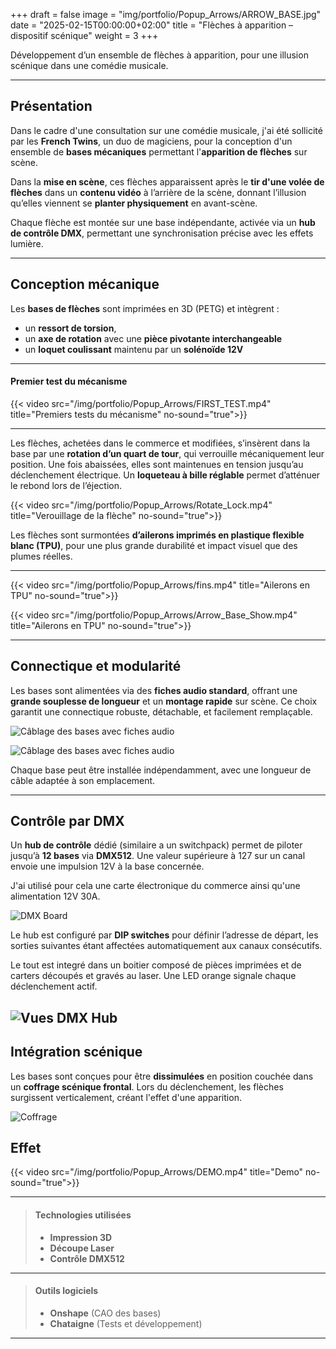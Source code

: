 +++
draft = false
image = "img/portfolio/Popup_Arrows/ARROW_BASE.jpg"
date = "2025-02-15T00:00:00+02:00"
title = "Flèches à apparition – dispositif scénique"
weight = 3
+++

Développement d’un ensemble de flèches à apparition, pour une illusion scénique dans une comédie musicale.
<!--more-->

---

## Présentation

Dans le cadre d'une consultation sur une comédie musicale, j'ai été sollicité par les **French Twins**, un duo de magiciens, pour la conception d'un ensemble de **bases mécaniques** permettant l'**apparition de flèches** sur scène.

Dans la **mise en scène**, ces flèches apparaissent après le **tir d'une volée de flèches** dans un **contenu vidéo** à l’arrière de la scène, donnant l’illusion qu’elles viennent se **planter physiquement** en avant-scène.

Chaque flèche est montée sur une base indépendante, activée via un **hub de contrôle DMX**, permettant une synchronisation précise avec les effets lumière.


---

## Conception mécanique

Les **bases de flèches** sont imprimées en 3D (PETG) et intègrent :

- un **ressort de torsion**,
- un **axe de rotation** avec une **pièce pivotante interchangeable**
- un **loquet coulissant** maintenu par un **solénoïde 12V**

---

#### **Premier test du mécanisme**

{{< video src="/img/portfolio/Popup_Arrows/FIRST_TEST.mp4" title="Premiers tests du mécanisme" no-sound="true">}}  

---
  
Les flèches, achetées dans le commerce et modifiées, s’insèrent dans la base par une **rotation d’un quart de tour**, qui verrouille mécaniquement leur position. Une fois abaissées, elles sont maintenues en tension jusqu’au déclenchement électrique. Un **loqueteau à bille réglable** permet d’atténuer le rebond lors de l’éjection.

{{< video src="/img/portfolio/Popup_Arrows/Rotate_Lock.mp4" title="Verouillage de la flèche" no-sound="true">}}  

Les flèches sont surmontées **d’ailerons imprimés en plastique flexible blanc (TPU)**, pour une plus grande durabilité et impact visuel que des plumes réelles.

---

{{< video src="/img/portfolio/Popup_Arrows/fins.mp4" title="Ailerons en TPU" no-sound="true">}}  

{{< video src="/img/portfolio/Popup_Arrows/Arrow_Base_Show.mp4" title="Ailerons en TPU" no-sound="true">}}  

---

## Connectique et modularité

Les bases sont alimentées via des **fiches audio standard**, offrant une **grande souplesse de longueur** et un **montage rapide** sur scène. Ce choix garantit une connectique robuste, détachable, et facilement remplaçable.

![Câblage des bases avec fiches audio](/img/portfolio/Popup_Arrows/Audio_Connector.png)

<img src="{{ $resized.RelPermalink }}" alt="Câblage des bases avec fiches audio">



Chaque base peut être installée indépendamment, avec une longueur de câble adaptée à son emplacement.

---

## Contrôle par DMX

Un **hub de contrôle** dédié (similaire a un switchpack) permet de piloter jusqu’à **12 bases** via **DMX512**. Une valeur supérieure à 127 sur un canal envoie une impulsion 12V à la base concernée.

J'ai utilisé pour cela une carte électronique du commerce ainsi qu'une alimentation 12V 30A.

![DMX Board](/img/portfolio/Popup_Arrows/DMX_Board.png)

Le hub est configuré par **DIP switches** pour définir l’adresse de départ, les sorties suivantes étant affectées automatiquement aux canaux consécutifs.

Le tout est integré dans un boitier composé de pièces imprimées et de carters découpés et gravés au laser. Une LED orange signale chaque déclenchement actif.

![Vues DMX Hub](/img/portfolio/Popup_Arrows/DMX_Hub_2.png)
---

## Intégration scénique

Les bases sont conçues pour être **dissimulées** en position couchée dans un **coffrage scénique frontal**. Lors du déclenchement, les flèches surgissent verticalement, créant l'effet d'une apparition.

![Coffrage](/img/portfolio/Popup_Arrows/Coffrage.jpg)

## Effet

{{< video src="/img/portfolio/Popup_Arrows/DEMO.mp4" title="Demo" no-sound="true">}}

---

>#### Technologies utilisées
>
>- **Impression 3D**  
>- **Découpe Laser**  
>- **Contrôle DMX512**

---

>#### Outils logiciels
>
>- **Onshape** (CAO des bases)
>- **Chataigne** (Tests et développement)

---